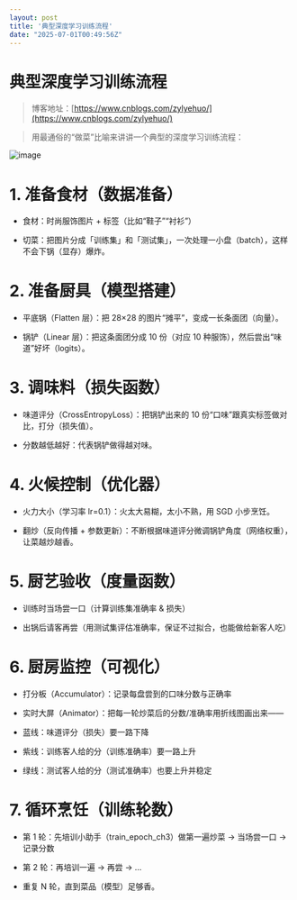 ```yaml
---
layout: post
title: '典型深度学习训练流程'
date: "2025-07-01T00:49:56Z"
---
```

典型深度学习训练流程
==========

> 博客地址：[https://www.cnblogs.com/zylyehuo/](https://www.cnblogs.com/zylyehuo/)

> 用最通俗的“做菜”比喻来讲讲一个典型的深度学习训练流程：

![image](https://img2024.cnblogs.com/blog/3071480/202506/3071480-20250630202846275-1344234044.png)

1\. 准备食材（数据准备）
==============

*   食材：时尚服饰图片 + 标签（比如“鞋子”“衬衫”）
    
*   切菜：把图片分成「训练集」和「测试集」，一次处理一小盘（batch），这样不会下锅（显存）爆炸。
    

2\. 准备厨具（模型搭建）
==============

*   平底锅（Flatten 层）：把 28×28 的图片“摊平”，变成一长条面团（向量）。
    
*   锅铲（Linear 层）：把这条面团分成 10 份（对应 10 种服饰），然后尝出“味道”好坏（logits）。
    

3\. 调味料（损失函数）
=============

*   味道评分（CrossEntropyLoss）：把锅铲出来的 10 份“口味”跟真实标签做对比，打分（损失值）。
    
*   分数越低越好：代表锅铲做得越对味。
    

4\. 火候控制（优化器）
=============

*   火力大小（学习率 lr=0.1）：火太大易糊，太小不熟，用 SGD 小步烹饪。
    
*   翻炒（反向传播 + 参数更新）：不断根据味道评分微调锅铲角度（网络权重），让菜越炒越香。
    

5\. 厨艺验收（度量函数）
==============

*   训练时当场尝一口（计算训练集准确率 & 损失）
    
*   出锅后请客再尝（用测试集评估准确率，保证不过拟合，也能做给新客人吃）
    

6\. 厨房监控（可视化）
=============

*   打分板（Accumulator）：记录每盘尝到的口味分数与正确率
    
*   实时大屏（Animator）：把每一轮炒菜后的分数/准确率用折线图画出来——
    
*   蓝线：味道评分（损失）要一路下降
    
*   紫线：训练客人给的分（训练准确率）要一路上升
    
*   绿线：测试客人给的分（测试准确率）也要上升并稳定
    

7\. 循环烹饪（训练轮数）
==============

*   第 1 轮：先培训小助手（train\_epoch\_ch3）做第一遍炒菜 → 当场尝一口 → 记录分数
    
*   第 2 轮：再培训一遍 → 再尝 → …
    
*   重复 N 轮，直到菜品（模型）足够香。